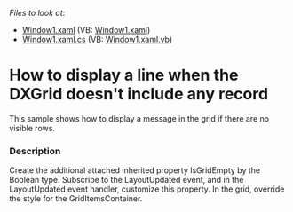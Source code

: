 <!-- default file list -->
*Files to look at*:

* [Window1.xaml](./CS/DXGridTest/Window1.xaml) (VB: [Window1.xaml](./VB/DXGridTest/Window1.xaml))
* [Window1.xaml.cs](./CS/DXGridTest/Window1.xaml.cs) (VB: [Window1.xaml.vb](./VB/DXGridTest/Window1.xaml.vb))
<!-- default file list end -->
# How to display a line when the DXGrid doesn't include any record 


<p>This sample shows how to display a message in the grid if there are no visible rows.</p>


<h3>Description</h3>

<p>Create the additional attached inherited property IsGridEmpty by the Boolean type. Subscribe to the LayoutUpdated event, and in the LayoutUpdated event handler, customize this property. In the grid, override the style for the GridItemsContainer.</p>

<br/>


